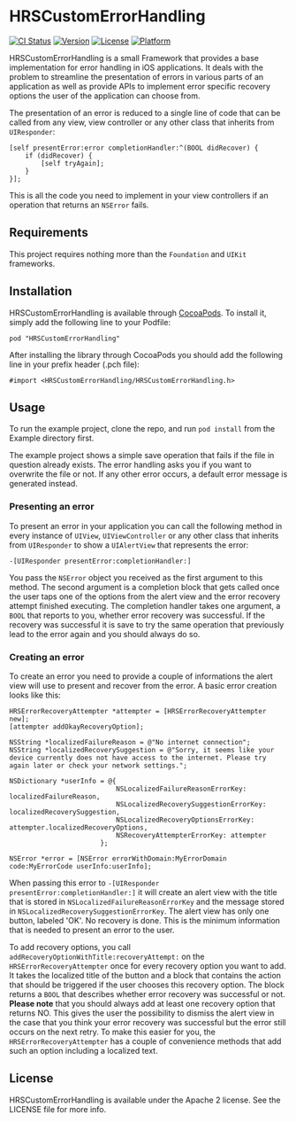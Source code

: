 # HRSCustomErrorHandling

[![CI Status](http://img.shields.io/travis/Hotel-Reservation-Service/HRSCustomErrorHandling.svg?style=flat-square)](https://travis-ci.org/Hotel-Reservation-Service/HRSCustomErrorHandling)
[![Version](https://img.shields.io/cocoapods/v/HRSCustomErrorHandling.svg?style=flat-square)](http://cocoadocs.org/docsets/HRSCustomErrorHandling)
[![License](https://img.shields.io/cocoapods/l/HRSCustomErrorHandling.svg?style=flat-square)](http://cocoadocs.org/docsets/HRSCustomErrorHandling)
[![Platform](https://img.shields.io/cocoapods/p/HRSCustomErrorHandling.svg?style=flat-square)](http://cocoadocs.org/docsets/HRSCustomErrorHandling)

HRSCustomErrorHandling is a small Framework that provides a base implementation for error handling in iOS applications. It deals with the problem to streamline the presentation of errors in various parts of an application as well as provide APIs to implement error specific recovery options the user of the application can choose from.

The presentation of an error is reduced to a single line of code that can be called from any view, view controller or any other class that inherits from `UIResponder`:

	[self presentError:error completionHandler:^(BOOL didRecover) {
		if (didRecover) {
	   		[self tryAgain];
    	}
    }];

This is all the code you need to implement in your view controllers if an operation that returns an `NSError` fails.


## Requirements

This project requires nothing more than the `Foundation` and `UIKit` frameworks.


## Installation

HRSCustomErrorHandling is available through [CocoaPods](http://cocoapods.org). To install it, simply add the following line to your Podfile:

    pod "HRSCustomErrorHandling"
    
After installing the library through CocoaPods you should add the following line in your prefix header (.pch file):

    #import <HRSCustomErrorHandling/HRSCustomErrorHandling.h>
    

## Usage

To run the example project, clone the repo, and run `pod install` from the Example directory first.

The example project shows a simple save operation that fails if the file in question already exists. The error handling asks you if you want to overwrite the file or not. If any other error occurs, a default error message is generated instead.


### Presenting an error

To present an error in your application you can call the following method in every instance of `UIView`, `UIViewController` or any other class that inherits from `UIResponder` to show a `UIAlertView` that represents the error:

    -[UIResponder presentError:completionHandler:]
    
You pass the `NSError` object you received as the first argument to this method. The second argument is a completion block that gets called once the user taps one of the options from the alert view and the error recovery attempt finished executing. The completion handler takes one argument, a `BOOL` that reports to you, whether error recovery was successful. If the recovery was successful it is save to try the same operation that previously lead to the error again and you should always do so.


### Creating an error

To create an error you need to provide a couple of informations the alert view will use to present and recover from the error. A basic error creation looks like this:

	HRSErrorRecoveryAttempter *attempter = [HRSErrorRecoveryAttempter new];
	[attempter addOkayRecoveryOption];
	
	NSString *localizedFailureReason = @"No internet connection";
	NSString *localizedRecoverySuggestion = @"Sorry, it seems like your device currently does not have access to the internet. Please try again later or check your network settings.";
	
	NSDictionary *userInfo = @{
							   NSLocalizedFailureReasonErrorKey: localizedFailureReason,
							   NSLocalizedRecoverySuggestionErrorKey: localizedRecoverySuggestion,
							   NSLocalizedRecoveryOptionsErrorKey: attempter.localizedRecoveryOptions,
							   NSRecoveryAttempterErrorKey: attempter
						   };
	
	NSError *error = [NSError errorWithDomain:MyErrorDomain code:MyErrorCode userInfo:userInfo];

When passing this error to `-[UIResponder presentError:completionHandler:]` it will create an alert view with the title that is stored in `NSLocalizedFailureReasonErrorKey` and the message stored in `NSLocalizedRecoverySuggestionErrorKey`. The alert view has only one button, labeled 'OK'. No recovery is done. This is the minimum information that is needed to present an error to the user.

To add recovery options, you call `addRecoveryOptionWithTitle:recoveryAttempt:` on the `HRSErrorRecoveryAttempter` once for every recovery option you want to add. It takes the localized title of the button and a block that contains the action that should be triggered if the user chooses this recovery option. The block returns a `BOOL` that describes whether error recovery was successful or not. **Please note** that you should always add at least one recovery option that returns NO. This gives the user the possibility to dismiss the alert view in the case that you think your error recovery was successful but the error still occurs on the next retry. To make this easier for you, the `HRSErrorRecoveryAttempter` has a couple of convenience methods that add such an option including a localized text.


## License

HRSCustomErrorHandling is available under the Apache 2 license. See the LICENSE file for more info.

